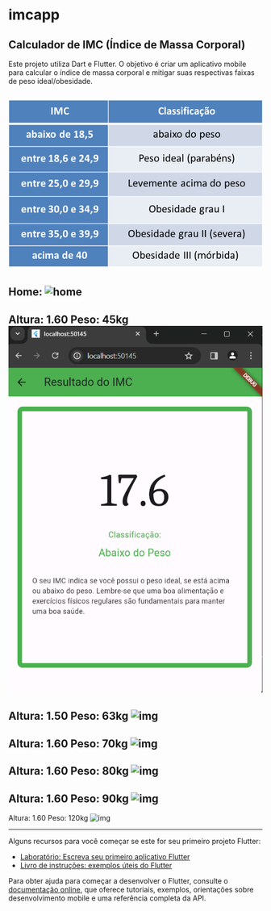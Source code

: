 # imcapp

## Calculador de IMC (Índice de Massa Corporal)
Este projeto utiliza Dart e Flutter. O objetivo é criar um aplicativo mobile  para calcular o índice de massa corporal e mitigar suas respectivas faixas de peso ideal/obesidade.

![Tabela IMC](https://github.com/le-amaral/imcapp/blob/main/imagens/tabela-imc.png)
-
Home:
![home](le-amaral/imcapp/imagens/home.png)
-
Altura: 1.60 Peso: 45kg
![img](https://github.com/le-amaral/imcapp/blob/main/imagens/pesoabaixo.png)
-
Altura: 1.50 Peso: 63kg
![img](le-amaral/imcapp/imagens/pesoideal.png)
-
Altura: 1.60 Peso: 70kg
![img](le-amaral/imcapp/imagens/pesoacima.png)
-
Altura: 1.60 Peso: 80kg
![img](le-amaral/imcapp/imagens/obesidadeI.png)
-
Altura: 1.60 Peso: 90kg
![img](le-amaral/imcapp/imagens/obesidadeII.png)
-
Altura: 1.60 Peso: 120kg
![img](le-amaral/imcapp/imagens/obesidadeIII.png)


---

Alguns recursos para você começar se este for seu primeiro projeto Flutter:

- [Laboratório: Escreva seu primeiro aplicativo Flutter](https://docs.flutter.dev/get-started/codelab)
- [Livro de instruções: exemplos úteis do Flutter](https://docs.flutter.dev/cookbook)

Para obter ajuda para começar a desenvolver o Flutter, consulte o
[documentação online](https://docs.flutter.dev/), que oferece tutoriais,
exemplos, orientações sobre desenvolvimento mobile e uma referência completa da API.
